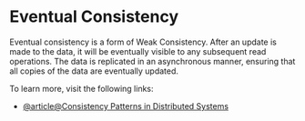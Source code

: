 # Eventual Consistency

Eventual consistency is a form of Weak Consistency. After an update is made to the data, it will be eventually visible to any subsequent read operations. The data is replicated in an asynchronous manner, ensuring that all copies of the data are eventually updated.

To learn more, visit the following links:

- [@article@Consistency Patterns in Distributed Systems](https://cs.fyi/guide/consistency-patterns-week-strong-eventual/)

